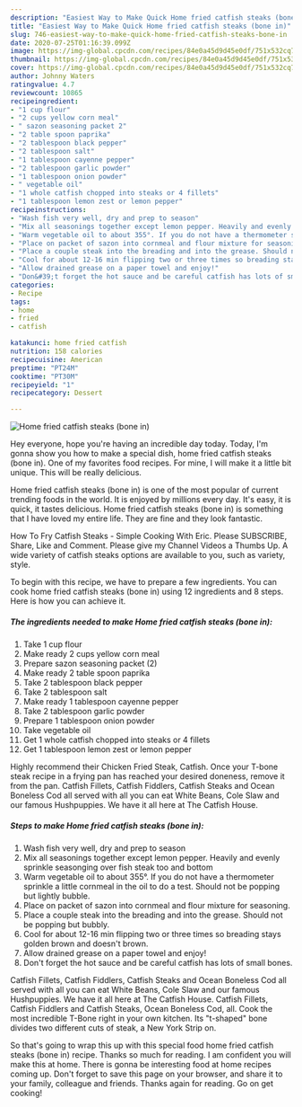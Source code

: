 ```yaml
---
description: "Easiest Way to Make Quick Home fried catfish steaks (bone in)"
title: "Easiest Way to Make Quick Home fried catfish steaks (bone in)"
slug: 746-easiest-way-to-make-quick-home-fried-catfish-steaks-bone-in
date: 2020-07-25T01:16:39.099Z
image: https://img-global.cpcdn.com/recipes/84e0a45d9d45e0df/751x532cq70/home-fried-catfish-steaks-bone-in-recipe-main-photo.jpg
thumbnail: https://img-global.cpcdn.com/recipes/84e0a45d9d45e0df/751x532cq70/home-fried-catfish-steaks-bone-in-recipe-main-photo.jpg
cover: https://img-global.cpcdn.com/recipes/84e0a45d9d45e0df/751x532cq70/home-fried-catfish-steaks-bone-in-recipe-main-photo.jpg
author: Johnny Waters
ratingvalue: 4.7
reviewcount: 10865
recipeingredient:
- "1 cup flour"
- "2 cups yellow corn meal"
- " sazon seasoning packet 2"
- "2 table spoon paprika"
- "2 tablespoon black pepper"
- "2 tablespoon salt"
- "1 tablespoon cayenne pepper"
- "2 tablespoon garlic powder"
- "1 tablespoon onion powder"
- " vegetable oil"
- "1 whole catfish chopped into steaks or 4 fillets"
- "1 tablespoon lemon zest or lemon pepper"
recipeinstructions:
- "Wash fish very well, dry and prep to season"
- "Mix all seasonings together except lemon pepper. Heavily and evenly sprinkle seasonging over fish steak too and bottom"
- "Warm vegetable oil to about 355°. If you do not have a thermometer sprinkle a little cornmeal in the oil to do a test. Should not be popping but lightly bubble."
- "Place on packet of sazon into cornmeal and flour mixture for seasoning."
- "Place a couple steak into the breading and into the grease. Should not be popping but bubbly."
- "Cool for about 12-16 min flipping two or three times so breading stays golden brown and doesn&#39;t brown."
- "Allow drained grease on a paper towel and enjoy!"
- "Don&#39;t forget the hot sauce and be careful catfish has lots of small bones."
categories:
- Recipe
tags:
- home
- fried
- catfish

katakunci: home fried catfish 
nutrition: 158 calories
recipecuisine: American
preptime: "PT24M"
cooktime: "PT30M"
recipeyield: "1"
recipecategory: Dessert

---
```



![Home fried catfish steaks (bone in)](https://img-global.cpcdn.com/recipes/84e0a45d9d45e0df/751x532cq70/home-fried-catfish-steaks-bone-in-recipe-main-photo.jpg)

Hey everyone, hope you're having an incredible day today. Today, I'm gonna show you how to make a special dish, home fried catfish steaks (bone in). One of my favorites food recipes. For mine, I will make it a little bit unique. This will be really delicious.

Home fried catfish steaks (bone in) is one of the most popular of current trending foods in the world. It is enjoyed by millions every day. It's easy, it is quick, it tastes delicious. Home fried catfish steaks (bone in) is something that I have loved my entire life. They are fine and they look fantastic.

How To Fry Catfish Steaks - Simple Cooking With Eric. Please SUBSCRIBE, Share, Like and Comment. Please give my Channel Videos a Thumbs Up. A wide variety of catfish steaks options are available to you, such as variety, style.


To begin with this recipe, we have to prepare a few ingredients. You can cook home fried catfish steaks (bone in) using 12 ingredients and 8 steps. Here is how you can achieve it.

<!--inarticleads1-->

##### The ingredients needed to make Home fried catfish steaks (bone in):

1. Take 1 cup flour
1. Make ready 2 cups yellow corn meal
1. Prepare  sazon seasoning packet (2)
1. Make ready 2 table spoon paprika
1. Take 2 tablespoon black pepper
1. Take 2 tablespoon salt
1. Make ready 1 tablespoon cayenne pepper
1. Take 2 tablespoon garlic powder
1. Prepare 1 tablespoon onion powder
1. Take  vegetable oil
1. Get 1 whole catfish chopped into steaks or 4 fillets
1. Get 1 tablespoon lemon zest or lemon pepper


Highly recommend their Chicken Fried Steak, Catfish. Once your T-bone steak recipe in a frying pan has reached your desired doneness, remove it from the pan. Catfish Fillets, Catfish Fiddlers, Catfish Steaks and Ocean Boneless Cod all served with all you can eat White Beans, Cole Slaw and our famous Hushpuppies. We have it all here at The Catfish House. 

<!--inarticleads2-->

##### Steps to make Home fried catfish steaks (bone in):

1. Wash fish very well, dry and prep to season
1. Mix all seasonings together except lemon pepper. Heavily and evenly sprinkle seasonging over fish steak too and bottom
1. Warm vegetable oil to about 355°. If you do not have a thermometer sprinkle a little cornmeal in the oil to do a test. Should not be popping but lightly bubble.
1. Place on packet of sazon into cornmeal and flour mixture for seasoning.
1. Place a couple steak into the breading and into the grease. Should not be popping but bubbly.
1. Cool for about 12-16 min flipping two or three times so breading stays golden brown and doesn&#39;t brown.
1. Allow drained grease on a paper towel and enjoy!
1. Don&#39;t forget the hot sauce and be careful catfish has lots of small bones.


Catfish Fillets, Catfish Fiddlers, Catfish Steaks and Ocean Boneless Cod all served with all you can eat White Beans, Cole Slaw and our famous Hushpuppies. We have it all here at The Catfish House. Catfish Fillets, Catfish Fiddlers and Catfish Steaks, Ocean Boneless Cod, all. Cook the most incredible T-Bone right in your own kitchen. Its &#34;t-shaped&#34; bone divides two different cuts of steak, a New York Strip on. 

So that's going to wrap this up with this special food home fried catfish steaks (bone in) recipe. Thanks so much for reading. I am confident you will make this at home. There is gonna be interesting food at home recipes coming up. Don't forget to save this page on your browser, and share it to your family, colleague and friends. Thanks again for reading. Go on get cooking!
